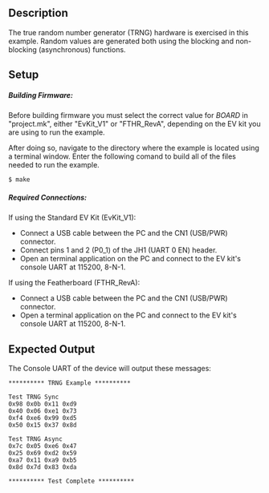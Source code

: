 ## Description

The true random number generator (TRNG) hardware is exercised in this example.  Random values are generated both using the blocking and non-blocking (asynchronous) functions.

## Setup

##### Building Firmware:
Before building firmware you must select the correct value for _BOARD_  in "project.mk", either "EvKit\_V1" or "FTHR\_RevA", depending on the EV kit you are using to run the example.

After doing so, navigate to the directory where the example is located using a terminal window. Enter the following comand to build all of the files needed to run the example.

```
$ make
```

##### Required Connections:

If using the Standard EV Kit (EvKit_V1):
-   Connect a USB cable between the PC and the CN1 (USB/PWR) connector.
-   Connect pins 1 and 2 (P0_1) of the JH1 (UART 0 EN) header.
-   Open an terminal application on the PC and connect to the EV kit's console UART at 115200, 8-N-1.

If using the Featherboard (FTHR_RevA):
-   Connect a USB cable between the PC and the CN1 (USB/PWR) connector.
-   Open a terminal application on the PC and connect to the EV kit's console UART at 115200, 8-N-1.

## Expected Output

The Console UART of the device will output these messages:

```
********** TRNG Example **********

Test TRNG Sync
0x98 0x0b 0x11 0xd9
0x40 0x06 0xe1 0x73
0xf4 0xe6 0x99 0xd5
0x50 0x15 0x37 0x8d

Test TRNG Async
0x7c 0x05 0xe6 0x47
0x25 0x69 0xd2 0x59
0xa7 0x11 0xa9 0xb5
0x8d 0x7d 0x83 0xda

********** Test Complete **********
```

